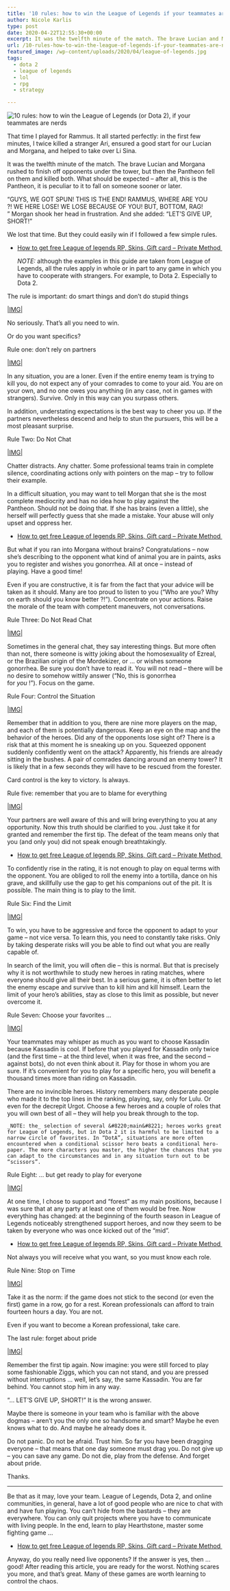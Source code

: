 ```yaml
---
title: '10 rules: how to win the League of Legends if your teammates are nerds'
author: Nicole Karlis
type: post
date: 2020-04-22T12:55:30+00:00
excerpt: It was the twelfth minute of the match. The brave Lucian and Morgana rushed to finish off opponents under the tower, but then the Pantheon fell on them and killed both.
url: /10-rules-how-to-win-the-league-of-legends-if-your-teammates-are-nerds/
featured_image: /wp-content/uploads/2020/04/league-of-legends.jpg
tags:
  - dota 2
  - league of legends
  - lol
  - rpg
  - strategy

---
```

  ![10 rules: how to win the League of Legends (or Dota 2), if your teammates are nerds](https://cdn.igromania.ru/mnt/articles/2/7/b/2/2/0/25356/html/img/f3a4ff3a4a44b1a7.jpg)



  That time I played for Rammus. It all started perfectly: in the first few minutes, I twice killed a stranger Ari, ensured a good start for our Lucian and Morgana, and helped to take over Li Sina.



  It was the twelfth minute of the match. The brave Lucian and Morgana rushed to finish off opponents under the tower, but then the Pantheon fell on them and killed both. What should be expected &#8211; after all, this is the Pantheon, it is peculiar to it to fall on someone sooner or later.



  “GUYS, WE GOT SPUN! THIS IS THE END! RAMMUS, WHERE ARE YOU ?! WE HERE LOSE! WE LOSE BECAUSE OF YOU! BUT, BOTTOM, RAG! ” Morgan shook her head in frustration. And she added: “LET&#8217;S GIVE UP, SHORT!”



  We lost that time. But they could easily win if I followed a few simple rules.


  * [How to get free League of legends RP, Skins, Gift card &#8211; Private Method ][1]


  
    _NOTE:_ although the examples in this guide are taken from League of Legends, all the rules apply in whole or in part to any game in which you have to cooperate with strangers. For example, to Dota 2. Especially to Dota 2.
  



  The rule is important: do smart things and don&#8217;t do stupid things



  [|IMG|](null)



  No seriously. That’s all you need to win.



  Or do you want specifics?



  Rule one: don&#8217;t rely on partners



  [|IMG|](null)



  In any situation, you are a loner. Even if the entire enemy team is trying to kill you, do not expect any of your comrades to come to your aid. You are on your own, and no one owes you anything (in any case, not in games with strangers). Survive. Only in this way can you surpass others.



  In addition, understating expectations is the best way to cheer you up. If the partners nevertheless descend and help to stun the pursuers, this will be a most pleasant surprise.



  Rule Two: Do ​​Not Chat



  [|IMG|](null)



  Chatter distracts. Any chatter. Some professional teams train in complete silence, coordinating actions only with pointers on the map &#8211; try to follow their example.



  In a difficult situation, you may want to tell Morgan that she is the most complete mediocrity and has no idea how to play against the Pantheon. Should not be doing that. If she has brains (even a little), she herself will perfectly guess that she made a mistake. Your abuse will only upset and oppress her.


  * [How to get free League of legends RP, Skins, Gift card &#8211; Private Method ][1]


  But what if you ran into Morgana without brains? Congratulations &#8211; now she’s describing to the opponent what kind of animal you are in paints, asks you to register and wishes you gonorrhea. All at once &#8211; instead of playing. Have a good time!



  Even if you are constructive, it is far from the fact that your advice will be taken as it should. Many are too proud to listen to you (&#8220;Who are you? Why on earth should you know better ?!&#8221;). Concentrate on your actions. Raise the morale of the team with competent maneuvers, not conversations.



  Rule Three: Do Not Read Chat



  [|IMG|](null)



  Sometimes in the general chat, they say interesting things. But more often than not, there someone is witty joking about the homosexuality of Ezreal, or the Brazilian origin of the Mordekizer, or &#8230; or wishes someone gonorrhea. Be sure you don’t have to read it. You will not read &#8211; there will be no desire to somehow wittily answer (&#8220;No, this is gonorrhea for _you_ !&#8221;). Focus on the game.



  Rule Four: Control the Situation



  [|IMG|](null)



  Remember that in addition to you, there are nine more players on the map, and each of them is potentially dangerous. Keep an eye on the map and the behavior of the heroes. Did any of the opponents lose sight of? There is a risk that at this moment he is sneaking up on you. Squeezed opponent suddenly confidently went on the attack? Apparently, his friends are already sitting in the bushes. A pair of comrades dancing around an enemy tower? It is likely that in a few seconds they will have to be rescued from the forester.



  Card control is the key to victory. Is always.



  Rule five: remember that you are to blame for everything



  [|IMG|](null)



  Your partners are well aware of this and will bring everything to you at any opportunity. Now this truth should be clarified to you. Just take it for granted and remember the first tip. The defeat of the team means only that you (and only you) did not speak enough breathtakingly.


  * [How to get free League of legends RP, Skins, Gift card &#8211; Private Method ][1]


  To confidently rise in the rating, it is not enough to play on equal terms with the opponent. You are obliged to roll the enemy into a tortilla, dance on his grave, and skillfully use the gap to get his companions out of the pit. It is possible. The main thing is to play to the limit.



  Rule Six: Find the Limit



  [|IMG|](null)



  To win, you have to be aggressive and force the opponent to adapt to your game &#8211; not vice versa. To learn this, you need to constantly take risks. Only by taking desperate risks will you be able to find out what you are really capable of.



  In search of the limit, you will often die &#8211; this is normal. But that is precisely why it is not worthwhile to study new heroes in rating matches, where everyone should give all their best. In a serious game, it is often better to let the enemy escape and survive than to kill him and kill himself. Learn the limit of your hero&#8217;s abilities, stay as close to this limit as possible, but never overcome it.



  Rule Seven: Choose your favorites &#8230;



  [|IMG|](null)



  Your teammates may whisper as much as you want to choose Kassadin because Kassadin is cool. If before that you played for Kassadin only twice (and the first time &#8211; at the third level, when it was free, and the second &#8211; against bots), do not even think about it. Play for those in whom you are sure. If it’s convenient for you to play for a specific hero, you will benefit a thousand times more than riding on Kassadin.



  There are no invincible heroes. History remembers many desperate people who made it to the top lines in the ranking, playing, say, only for Lulu. Or even for the decrepit Urgot. Choose a few heroes and a couple of roles that you will own best of all &#8211; they will help you break through to the top.



  
    _NOTE: the_ selection of several &#8220;main&#8221; heroes works great for League of Legends, but in Dota 2 it is harmful to be limited to a narrow circle of favorites. In “DotA”, situations are more often encountered when a conditional scissor hero beats a conditional hero-paper. The more characters you master, the higher the chances that you can adapt to the circumstances and in any situation turn out to be “scissors”.
  



  Rule Eight: &#8230; but get ready to play for everyone



  [|IMG|](null)



  At one time, I chose to support and “forest” as my main positions, because I was sure that at any party at least one of them would be free. Now everything has changed: at the beginning of the fourth season in League of Legends noticeably strengthened support heroes, and now they seem to be taken by everyone who was once kicked out of the &#8220;mid&#8221;.


  * [How to get free League of legends RP, Skins, Gift card &#8211; Private Method ][1]


  Not always you will receive what you want, so you must know each role.



  Rule Nine: Stop on Time



  [|IMG|](null)



  Take it as the norm: if the game does not stick to the second (or even the first) game in a row, go for a rest. Korean professionals can afford to train fourteen hours a day. You are not.



  Even if you want to become a Korean professional, take care.



  The last rule: forget about pride



  [|IMG|](null)



  Remember the first tip again. Now imagine: you were still forced to play some fashionable Ziggs, which you can not stand, and you are pressed without interruptions &#8230; well, let&#8217;s say, the same Kassadin. You are far behind. You cannot stop him in any way.



  &#8220;&#8230; LET&#8217;S GIVE UP, SHORT!&#8221; It is the wrong answer.



  Maybe there is someone in your team who is familiar with the above dogmas &#8211; aren&#8217;t you the only one so handsome and smart? Maybe he even knows what to do. And maybe he already does it.



  Do not panic. Do not be afraid. Trust him. So far you have been dragging everyone &#8211; that means that one day someone must drag you. Do not give up &#8211; you can save any game. Do not die, play from the defense. And forget about pride.



  Thanks.



  * * *



  Be that as it may, love your team. League of Legends, Dota 2, and online communities, in general, have a lot of good people who are nice to chat with and have fun playing. You can’t hide from the bastards &#8211; they are everywhere. You can only quit projects where you have to communicate with living people. In the end, learn to play Hearthstone, master some fighting game &#8230;


  * [How to get free League of legends RP, Skins, Gift card &#8211; Private Method ][1]


  Anyway, do you really need live opponents? If the answer is yes, then &#8230; good! After reading this article, you are ready for the worst. Nothing scares you more, and that&#8217;s great. Many of these games are worth learning to control the chaos.


 [1]: https://dwnlds.co/d98d57e